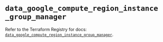 # `data_google_compute_region_instance_group_manager`

Refer to the Terraform Registry for docs: [`data_google_compute_region_instance_group_manager`](https://registry.terraform.io/providers/hashicorp/google/6.41.0/docs/data-sources/compute_region_instance_group_manager).
